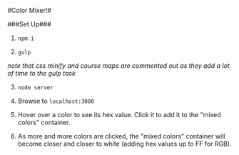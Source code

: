 #Color Mixer!#

###Set Up###

1. `npm i`

2.  `gulp`

*note that css minify and course maps are commented out as they add a lot of time to the gulp task*

3. `node server`

4. Browse to `localhost:3000`

5. Hover over a color to see its hex value.  Click it to add it to the "mixed colors" container.

6.  As more and more colors are clicked, the "mixed colors" container will become closer and closer to white  (adding hex values up to FF for RGB).

